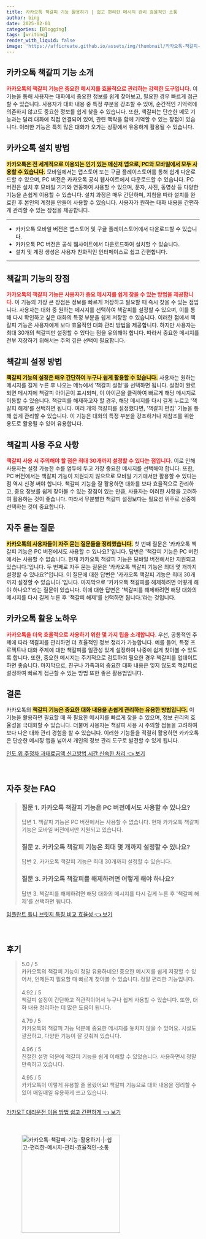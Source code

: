 ```yaml
---
title: 카카오톡 책갈피 기능 활용하기 | 쉽고 편리한 메시지 관리 효율적인 소통
author: bing
date: 2025-02-01
categories: [Blogging]
tags: [writing]
render_with_liquid: false
image: 'https://afficreate.github.io/assets/img/thumbnail/카카오톡-책갈피-기능-활용하기-|-쉽고-편리한-메시지-관리-효율적인-소통.webp'
---
```



<h2 id='카카오톡_책갈피_기능_소개'>카카오톡 책갈피 기능 소개</h2>

<p><b><span style="color: #ee2323;">카카오톡의 책갈피 기능은 중요한 메시지를 효율적으로 관리하는 강력한 도구입니다.</span></b> 이 기능을 통해 사용자는 대화에서 중요한 정보를 쉽게 찾아보고, 필요한 경우 빠르게 접근할 수 있습니다. 사용자가 대화 내용 중 특정 부분을 강조할 수 있어, 순간적인 기억력에 의존하지 않고도 중요한 정보를 쉽게 찾을 수 있습니다. 또한, 책갈피는 단순한 메모 기능과는 달리 대화에 직접 연결되어 있어, 관련 맥락을 함께 기억할 수 있는 장점이 있습니다. 이러한 기능은 특히 많은 대화가 오가는 상황에서 유용하게 활용될 수 있습니다.</p>

<h2 id='카카오톡_설치_방법'>카카오톡 설치 방법</h2>

<p><b><span style="background-color: #ffe066;">카카오톡은 전 세계적으로 이용되는 인기 있는 메신저 앱으로, PC와 모바일에서 모두 사용할 수 있습니다.</span></b> 모바일에서는 앱스토어 또는 구글 플레이스토어를 통해 쉽게 다운로드할 수 있으며, PC 버전은 카카오톡 공식 웹사이트에서 다운로드할 수 있습니다. PC 버전은 설치 후 모바일 기기와 연동하여 사용할 수 있으며, 문자, 사진, 동영상 등 다양한 기능을 손쉽게 이용할 수 있습니다. 설치 과정은 매우 간단하며, 지침을 따라 설치를 완료한 후 본인의 계정을 만들어 사용할 수 있습니다. 사용자가 원하는 대화 내용을 간편하게 관리할 수 있는 장점을 제공합니다.</p>

<hr />

<ul>
    <li>카카오톡 모바일 버전은 앱스토어 및 구글 플레이스토어에서 다운로드할 수 있습니다.</li>
    <li>카카오톡 PC 버전은 공식 웹사이트에서 다운로드하여 설치할 수 있습니다.</li>
    <li>설치 및 계정 생성은 사용자 친화적인 인터페이스로 쉽고 간편합니다.</li>
</ul>

<hr />

<h2 id='책갈피_기능의_장점'>책갈피 기능의 장점</h2>

<p><b><span style="color: #ee2323;">카카오톡의 책갈피 기능은 사용자가 중요 메시지를 쉽게 찾을 수 있는 방법을 제공합니다.</span></b> 이 기능의 가장 큰 장점은 정보를 빠르게 저장하고 필요할 때 즉시 찾을 수 있는 점입니다. 사용자는 대화 중 원하는 메시지를 선택하여 책갈피를 설정할 수 있으며, 이를 통해 다시 확인하고 싶은 대화의 특정 부분을 쉽게 저장할 수 있습니다. 이러한 점에서 책갈피 기능은 사용자에게 보다 효율적인 대화 관리 방법을 제공합니다. 하지만 사용자는 최대 30개의 책갈피만 설정할 수 있다는 점을 유의해야 합니다. 따라서 중요한 메시지를 전부 저장하기 위해서는 주의 깊은 선택이 필요합니다.</p>

<h2 id='책갈피_설정_방법'>책갈피 설정 방법</h2>

<p><b><span style="background-color: #ffe066;">책갈피 기능의 설정은 매우 간단하여 누구나 쉽게 활용할 수 있습니다.</span></b> 사용자는 원하는 메시지를 길게 누른 후 나오는 메뉴에서 '책갈피 설정'을 선택하면 됩니다. 설정이 완료되면 메시지에 책갈피 아이콘이 표시되며, 이 아이콘을 클릭하여 빠르게 해당 메시지로 이동할 수 있습니다. 책갈피를 해제하고자 할 경우, 해당 메시지를 다시 길게 누르고 '책갈피 해제'를 선택하면 됩니다. 여러 개의 책갈피를 설정했다면, '책갈피 편집' 기능을 통해 쉽게 관리할 수 있습니다. 이 기능은 대화의 특정 부분을 강조하거나 재참조를 위한 용도로 활용될 수 있어 유용합니다.</p>

<h2 id='책갈피_사용_주요_사항'>책갈피 사용 주요 사항</h2>

<p><b><span style="color: #ee2323;">책갈피 사용 시 주의해야 할 점은 최대 30개까지 설정할 수 있다는 점입니다.</span></b> 이로 인해 사용자는 설정 가능한 수를 염두에 두고 가장 중요한 메시지를 선택해야 합니다. 또한, PC 버전에서는 책갈피 기능이 지원되지 않으므로 모바일 기기에서만 활용할 수 있다는 점 역시 신경 써야 합니다. 책갈피 기능을 잘 활용하면 대화를 보다 효율적으로 관리하고, 중요 정보를 쉽게 찾아볼 수 있는 장점이 있는 만큼, 사용자는 이러한 사항을 고려하여 활용하는 것이 좋습니다. 따라서 무분별한 책갈피 설정보다는 필요성 위주로 신중히 선택하는 것이 중요합니다.</p>

<h2 id='자주_묻는_질문'>자주 묻는 질문</h2>

<p><b><span style="background-color: #ffe066;">카카오톡의 사용자들이 자주 묻는 질문들을 정리했습니다.</span></b> 첫 번째 질문은 '카카오톡 책갈피 기능은 PC 버전에서도 사용할 수 있나요?'입니다. 답변은 '책갈피 기능은 PC 버전에서는 사용할 수 없습니다. 현재 카카오톡 책갈피 기능은 모바일 버전에서만 지원되고 있습니다.'입니다. 두 번째로 자주 묻는 질문은 '카카오톡 책갈피 기능은 최대 몇 개까지 설정할 수 있나요?'입니다. 이 질문에 대한 답변은 '카카오톡 책갈피 기능은 최대 30개까지 설정할 수 있습니다.'입니다. 마지막으로 '카카오톡 책갈피를 해제하려면 어떻게 해야 하나요?'라는 질문이 있습니다. 이에 대한 답변은 '책갈피를 해제하려면 해당 대화의 메시지를 다시 길게 누른 후 '책갈피 해제'를 선택하면 됩니다.'라는 것입니다.</p>

<h2 id='카카오톡_활용_노하우'>카카오톡 활용 노하우</h2>

<p><b><span style="color: #ee2323;">카카오톡을 더욱 효율적으로 사용하기 위한 몇 가지 팁을 소개합니다.</span></b> 우선, 공통적인 주제에 따라 책갈피를 관리하면 더 효율적인 정보 정리가 가능합니다. 예를 들어, 특정 프로젝트나 대화 주제에 대한 책갈피를 일관성 있게 설정하여 나중에 쉽게 찾아볼 수 있도록 합니다. 또한, 중요한 메시지는 주기적으로 검토하여 필요한 경우 책갈피를 업데이트하면 좋습니다. 마지막으로, 친구나 가족과의 중요한 대화 내용은 잊지 않도록 책갈피로 설정하여 빠르게 접근할 수 있는 방법 또한 좋은 활용법입니다.</p>

<h2 id='결론'>결론</h2>

<p>카카오톡의 <b><span style="background-color: #ffe066;">책갈피 기능은 중요한 대화 내용을 손쉽게 관리하는 유용한 방법입니다.</span></b> 이 기능을 활용하면 필요할 때 꼭 필요한 메시지를 빠르게 찾을 수 있으며, 정보 관리의 효율성을 극대화할 수 있습니다. 더불어 사용자는 책갈피 사용 시 주의할 점들을 고려하여 보다 나은 대화 관리 경험을 할 수 있습니다. 이러한 기능들을 적절히 활용하면 카카오톡은 단순한 메시징 앱을 넘어서 개인의 정보 관리 도구로 발전할 수 있게 됩니다.</p>


<p><a class="click-button" title="인도 위 주정차 과태료금액 신고방법 시간 신속한 처리" href="https://afficreate.github.io/posts/%EC%9D%B8%EB%8F%84-%EC%9C%84-%EC%A3%BC%EC%A0%95%EC%B0%A8-%EA%B3%BC%ED%83%9C%EB%A3%8C%EA%B8%88%EC%95%A1-%EC%8B%A0%EA%B3%A0%EB%B0%A9%EB%B2%95-%EC%8B%9C%EA%B0%84-%EC%8B%A0%EC%86%8D%ED%95%9C-%EC%B2%98%EB%A6%AC/" rel="dofollow">인도 위 주정차 과태료금액 신고방법 시간 신속한 처리 👈 보기</a></p><br>
<h2 id='자주_찾는_FAQ'>자주 찾는 FAQ</h2>
<div itemscope="" itemtype="https://schema.org/FAQPage">
<blockquote>
<div itemscope="" itemprop="mainEntity" itemtype="https://schema.org/Question">
<h3 itemprop="name">질문 1. 카카오톡 책갈피 기능은 PC 버전에서도 사용할 수 있나요?</h3>
<div itemscope="" itemprop="acceptedAnswer" itemtype="https://schema.org/Answer">
<span itemprop="text">
<p>답변 1. 책갈피 기능은 PC 버전에서는 사용할 수 없습니다. 현재 카카오톡 책갈피 기능은 모바일 버전에서만 지원되고 있습니다.</p>
</span>
</div>
</div>
<div itemscope="" itemprop="mainEntity" itemtype="https://schema.org/Question">
<h3 itemprop="name">질문 2. 카카오톡 책갈피 기능은 최대 몇 개까지 설정할 수 있나요?</h3>
<div itemscope="" itemprop="acceptedAnswer" itemtype="https://schema.org/Answer">
<span itemprop="text">
<p>답변 2. 카카오톡 책갈피 기능은 최대 30개까지 설정할 수 있습니다.</p>
</span>
</div>
</div>
<div itemscope="" itemprop="mainEntity" itemtype="https://schema.org/Question">
<h3 itemprop="name">질문 3. 카카오톡 책갈피를 해제하려면 어떻게 해야 하나요?</h3>
<div itemscope="" itemprop="acceptedAnswer" itemtype="https://schema.org/Answer">
<span itemprop="text">
<p>답변 3. 책갈피를 해제하려면 해당 대화의 메시지를 다시 길게 누른 후 '책갈피 해제'를 선택하면 됩니다.</p>
</span>
</div>
</div>
</blockquote>
</div>
<p><a class="click-button" title="임플란트 틀니 브릿지 특징 비교 효율성" href="https://afficreate.github.io/posts/%EC%9E%84%ED%94%8C%EB%9E%80%ED%8A%B8-%ED%8B%80%EB%8B%88-%EB%B8%8C%EB%A6%BF%EC%A7%80-%ED%8A%B9%EC%A7%95-%EB%B9%84%EA%B5%90-%ED%9A%A8%EC%9C%A8%EC%84%B1/" rel="dofollow">임플란트 틀니 브릿지 특징 비교 효율성 👈 보기</a></p><br>
<h2 id='후기'>후기</h2>
<div itemscope itemtype="https://schema.org/Product">
  <blockquote>
  <div itemprop="review" itemscope itemtype="https://schema.org/Review">
      <div itemprop="reviewRating" itemscope itemtype="https://schema.org/Rating"> <span itemprop="ratingValue">5.0</span> / <span itemprop="bestRating">5</span> </div>
      <span itemprop="reviewBody">카카오톡의 책갈피 기능이 정말 유용하네요! 중요한 메시지를 쉽게 저장할 수 있어서, 언제든지 필요할 때 빠르게 찾아볼 수 있습니다. 정말 편리한 기능입니다.</span>
  </div>
  <br>
  <div itemprop="review" itemscope itemtype="https://schema.org/Review">
      <div itemprop="reviewRating" itemscope itemtype="https://schema.org/Rating"> <span itemprop="ratingValue">4.92</span> / <span itemprop="bestRating">5</span> </div>
      <span itemprop="reviewBody">책갈피 설정이 간단하고 직관적이어서 누구나 쉽게 사용할 수 있습니다. 또한, 대화 내용 정리하는 데 많은 도움이 됩니다.</span>
  </div>
  <br>
  <div itemprop="review" itemscope itemtype="https://schema.org/Review">
      <div itemprop="reviewRating" itemscope itemtype="https://schema.org/Rating"> <span itemprop="ratingValue">4.79</span> / <span itemprop="bestRating">5</span> </div>
      <span itemprop="reviewBody">카카오톡의 책갈피 기능 덕분에 중요한 메시지를 놓치지 않을 수 있어요. 시설도 깔끔하고, 다양한 기능이 잘 갖춰져 있습니다.</span>
  </div>
  <br>
  <div itemprop="review" itemscope itemtype="https://schema.org/Review">
      <div itemprop="reviewRating" itemscope itemtype="https://schema.org/Rating"> <span itemprop="ratingValue">4.96</span> / <span itemprop="bestRating">5</span> </div>
      <span itemprop="reviewBody">친절한 설명 덕분에 책갈피 기능을 쉽게 이해할 수 있었습니다. 사용하면서 정말 만족하고 있습니다.</span>
  </div>
  <br>
  <div itemprop="review" itemscope itemtype="https://schema.org/Review">
      <div itemprop="reviewRating" itemscope itemtype="https://schema.org/Rating"> <span itemprop="ratingValue">4.95</span> / <span itemprop="bestRating">5</span> </div>
      <span itemprop="reviewBody">카카오톡이 이렇게 유용할 줄 몰랐어요! 책갈피 기능으로 대화 내용을 정리할 수 있어 매일매일 유용하게 쓰고 있습니다.</span>
  </div>
  <br>
  </blockquote>
</div>
<p><a class="click-button" title="카카오T 대리운전 이용 방법 쉽고 간편하게" href="https://afficreate.github.io/posts/%EC%B9%B4%EC%B9%B4%EC%98%A4T-%EB%8C%80%EB%A6%AC%EC%9A%B4%EC%A0%84-%EC%9D%B4%EC%9A%A9-%EB%B0%A9%EB%B2%95-%EC%89%BD%EA%B3%A0-%EA%B0%84%ED%8E%B8%ED%95%98%EA%B2%8C/" rel="dofollow">카카오T 대리운전 이용 방법 쉽고 간편하게 👈 보기</a></p><br>
<figure class="image"><img src="https://afficreate.github.io/assets/img/thumbnail/카카오톡-책갈피-기능-활용하기-|-쉽고-편리한-메시지-관리-효율적인-소통.webp" alt="카카오톡-책갈피-기능-활용하기-|-쉽고-편리한-메시지-관리-효율적인-소통" width="256" height="256"></figure>